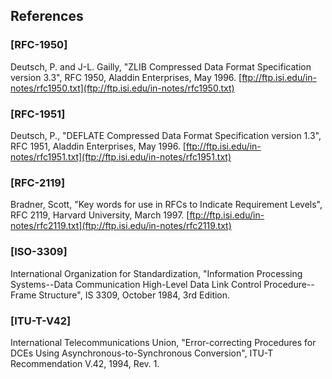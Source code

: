 ## References

### **[RFC-1950]**
Deutsch, P. and J-L. Gailly, "ZLIB Compressed Data Format Specification version 3.3", RFC 1950, Aladdin Enterprises, May 1996.
[ftp://ftp.isi.edu/in-notes/rfc1950.txt](ftp://ftp.isi.edu/in-notes/rfc1950.txt)

### **[RFC-1951]**
Deutsch, P., "DEFLATE Compressed Data Format Specification version 1.3", RFC 1951, Aladdin Enterprises, May 1996.
[ftp://ftp.isi.edu/in-notes/rfc1951.txt](ftp://ftp.isi.edu/in-notes/rfc1951.txt)

### **[RFC-2119]**

Bradner, Scott, "Key words for use in RFCs to Indicate Requirement Levels", RFC 2119, Harvard University, March 1997.
[ftp://ftp.isi.edu/in-notes/rfc2119.txt](ftp://ftp.isi.edu/in-notes/rfc2119.txt)

### **[ISO-3309]**

International Organization for Standardization, "Information Processing Systems--Data Communication High-Level Data Link Control Procedure--Frame Structure", IS 3309, October 1984, 3rd Edition.

### **[ITU-T-V42]**

International Telecommunications Union, "Error-correcting Procedures for DCEs Using Asynchronous-to-Synchronous Conversion", ITU-T Recommendation V.42, 1994, Rev. 1.
